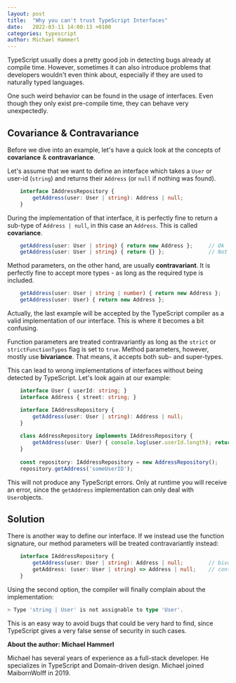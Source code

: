 ```yaml
---
layout: post
title:  "Why you can't trust TypeScript Interfaces"
date:   2022-03-11 14:00:13 +0100
categories: typescript
author: Michael Hammerl
---
```


TypeScript usually does a pretty good job in detecting bugs already at compile time. 
However, sometimes it can also introduce problems that developers wouldn't even think about, especially if they are used to naturally typed languages.

One such weird behavior can be found in the usage of interfaces. Even though they only exist pre-compile time, they can behave very unexpectedly.

## Covariance & Contravariance

Before we dive into an example, let's have a quick look at the concepts of **covariance** & **contravariance**.

Let's assume that we want to define an interface
which takes a `User` or user-id (`string`) and returns their `Address` (or `null` if nothing was found).

```typescript
    interface IAddressRepository {
        getAddress(user: User | string): Address | null;
    }
```    

During the implementation of that interface, it is perfectly fine to return a sub-type of `Address | null`, in this case an `Address`. 
This is called **covariance**.


```typescript
    getAddress(user: User | string) { return new Address };     // Ok
    getAddress(user: User | string) { return {} };              // Not acceptable
```  

Method parameters, on the other hand, are usually **contravariant**. 
It is perfectly fine to accept more types - as long as the required type is included.

```typescript
    getAddress(user: User | string | number) { return new Address };    // Accepting also a number is fine
    getAddress(user: User) { return new Address };                       // This doesn't handle strings as required by the interface
``` 

Actually, the last example will be accepted by the TypeScript compiler as a valid implementation of our interface.
This is where it becomes a bit confusing.

Function parameters are treated contravariantly as long as the `strict` or `strictFunctionTypes` flag is set to `true`.
Method parameters, however, mostly use **bivariance**. That means, it accepts both sub- and super-types.

This can lead to wrong implementations of interfaces without being detected by TypeScript. Let's look again at our example:

```typescript
    interface User { userId: string; }
    interface Address { street: string; }

    interface IAddressRepository {
        getAddress(user: User | string): Address | null;
    }
    
    class AddressRepository implements IAddressRepository {
        getAddress(user: User) { console.log(user.userId.length); return null; }; 
    }
    
    const repository: IAddressRepository = new AddressRepository();
    repository.getAddress('someUserID');
``` 

This will not produce any TypeScript errors. 
Only at runtime you will receive an error, since the `getAddress` implementation can only deal with `User`objects.

## Solution

There is another way to define our interface.
If we instead use the function signature, our method parameters will be treated contravariantly instead:

```typescript
    interface IAddressRepository {
        getAddress(user: User | string): Address | null;        // bivariance (method signature)
        getAddress: (user: User | string) => Address | null;    // contravariance (function signature)
    }
``` 

Using the second option, the compiler will finally complain about the implementation:

```typescript
> Type 'string | User' is not assignable to type 'User'.
``` 

This is an easy way to avoid bugs that could be very hard to find, 
since TypeScript gives a very false sense of security in such cases.

**About the author: Michael Hammerl**

Michael has several years of experience as a full-stack developer. He specializes in TypeScript and Domain-driven design. Michael joined MaibornWolff in 2019.